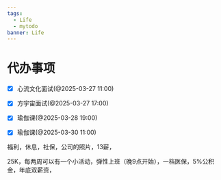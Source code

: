 ```yaml
---
tags:
  - Life
  - mytodo
banner: Life
---
```

# 代办事项
- [x] 心流文化面试(@2025-03-27 11:00)
- [x] 方宇宙面试(@2025-03-27 17:00)
- [x] 瑜伽课(@2025-03-28 19:00)
- [x] 瑜伽课(@2025-03-30 11:00)


福利，休息，社保，公司的照片，13薪，

25K，每两周可以有一个小活动，弹性上班（晚9点开始），一档医保，5%公积金，年底双薪资，